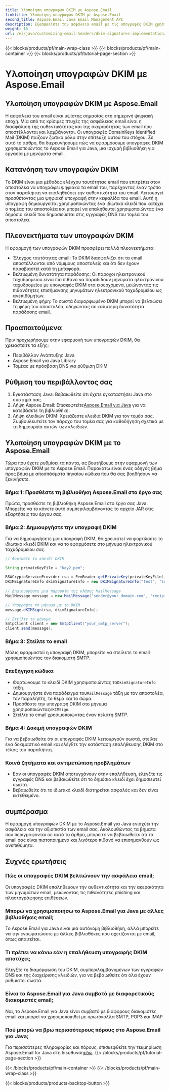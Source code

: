 ```yaml
---
title: Υλοποίηση υπογραφών DKIM με Aspose.Email
linktitle: Υλοποίηση υπογραφών DKIM με Aspose.Email
second_title: Aspose.Email Java Email Management API
description: Εξασφαλίστε την ασφάλεια email με τις υπογραφές DKIM χρησιμοποιώντας το Aspose.Email για Java. Οδηγός βήμα προς βήμα και κώδικας για την υλοποίηση του DKIM.
weight: 15
url: /el/java/customizing-email-headers/dkim-signatures-implementation/
---
```


{{< blocks/products/pf/main-wrap-class >}}
{{< blocks/products/pf/main-container >}}
{{< blocks/products/pf/tutorial-page-section >}}

# Υλοποίηση υπογραφών DKIM με Aspose.Email


## Υλοποίηση υπογραφών DKIM με Aspose.Email

Η ασφάλεια του email είναι υψίστης σημασίας στη σημερινή ψηφιακή εποχή. Μία από τις κρίσιμες πτυχές της ασφάλειας email είναι η διασφάλιση της αυθεντικότητας και της ακεραιότητας των email που αποστέλλονται και λαμβάνονται. Οι υπογραφές DomainKeys Identified Mail (DKIM) παίζουν ζωτικό ρόλο στην επίτευξη αυτού του στόχου. Σε αυτό το άρθρο, θα διερευνήσουμε πώς να εφαρμόσουμε υπογραφές DKIM χρησιμοποιώντας το Aspose.Email για Java, μια ισχυρή βιβλιοθήκη για εργασία με μηνύματα email.

## Κατανόηση των υπογραφών DKIM

Το DKIM είναι μια μέθοδος ελέγχου ταυτότητας email που επιτρέπει στον αποστολέα να υπογράφει ψηφιακά τα email του, παρέχοντας έναν τρόπο στον παραλήπτη να επαληθεύσει την αυθεντικότητα του email. Λειτουργεί προσθέτοντας μια ψηφιακή υπογραφή στην κεφαλίδα του email. Αυτή η υπογραφή δημιουργείται χρησιμοποιώντας ένα ιδιωτικό κλειδί που κατέχει ο τομέας του αποστολέα και μπορεί να επαληθευτεί χρησιμοποιώντας ένα δημόσιο κλειδί που δημοσιεύεται στις εγγραφές DNS του τομέα του αποστολέα.

## Πλεονεκτήματα των υπογραφών DKIM

Η εφαρμογή των υπογραφών DKIM προσφέρει πολλά πλεονεκτήματα:
- Έλεγχος ταυτότητας email: Το DKIM διασφαλίζει ότι τα email αποστέλλονται από νόμιμους αποστολείς και ότι δεν έχουν παραβιαστεί κατά τη μεταφορά.
- Βελτιωμένη δυνατότητα παράδοσης: Οι πάροχοι ηλεκτρονικού ταχυδρομείου είναι πιο πιθανό να παραδίδουν μηνύματα ηλεκτρονικού ταχυδρομείου με υπογραφές DKIM στα εισερχόμενα, μειώνοντας τις πιθανότητες επισήμανσης μηνυμάτων ηλεκτρονικού ταχυδρομείου ως ανεπιθύμητων.
- Βελτιωμένη φήμη: Το σωστά διαμορφωμένο DKIM μπορεί να βελτιώσει τη φήμη του αποστολέα, οδηγώντας σε καλύτερη δυνατότητα παράδοσης email.

## Προαπαιτούμενα

Πριν προχωρήσουμε στην εφαρμογή των υπογραφών DKIM, θα χρειαστείτε τα εξής:
- Περιβάλλον Ανάπτυξης Java
- Aspose.Email για Java Library
- Τομέας με πρόσβαση DNS για ρύθμιση DKIM

## Ρύθμιση του περιβάλλοντος σας

1. Εγκατάσταση Java: Βεβαιωθείτε ότι έχετε εγκαταστήσει Java στο σύστημά σας.
2.  Λήψη Aspose.Email: Επισκεφτείτε[Aspose.Email για Java](https://products.aspose.com/email/java/) για να κατεβάσετε τη βιβλιοθήκη.
3. Λήψη κλειδιών DKIM: Χρειάζεστε κλειδιά DKIM για τον τομέα σας. Συμβουλευτείτε τον πάροχο του τομέα σας για καθοδήγηση σχετικά με τη δημιουργία αυτών των κλειδιών.

## Υλοποίηση υπογραφών DKIM με το Aspose.Email

Τώρα που έχετε ρυθμίσει τα πάντα, ας βουτήξουμε στην εφαρμογή των υπογραφών DKIM με το Aspose.Email. Παρακάτω είναι ένας οδηγός βήμα προς βήμα με αποσπάσματα πηγαίου κώδικα που θα σας βοηθήσουν να ξεκινήσετε.

### Βήμα 1: Προσθέστε τη βιβλιοθήκη Aspose.Email στο έργο σας

Πρώτα, προσθέστε τη βιβλιοθήκη Aspose.Email στο έργο σας Java. Μπορείτε να το κάνετε αυτό συμπεριλαμβάνοντας το αρχείο JAR στις εξαρτήσεις του έργου σας.

### Βήμα 2: Δημιουργήστε την υπογραφή DKIM

Για να δημιουργήσετε μια υπογραφή DKIM, θα χρειαστεί να φορτώσετε το ιδιωτικό κλειδί DKIM και να το εφαρμόσετε στο μήνυμα ηλεκτρονικού ταχυδρομείου σας.

```java
// Φορτώστε το κλειδί DKIM

String privateKeyFile = "key2.pem";

RSACryptoServiceProvider rsa = PemReader.getPrivateKey(privateKeyFile);
DKIMSignatureInfo dkimSignatureInfo = new DKIMSignatureInfo("test", "some_email.com");
 
// Δημιουργήστε μια παρουσία της κλάσης MailMessage
MailMessage message = new MailMessage("sender@your_domain.com", "recipient@recipient_domain.com", "Subject", "Body");

// Υπογράψτε το μήνυμα με το DKIM
message.dKIMSign(rsa, dkimSignatureInfo);

// Στείλτε το μήνυμα
SmtpClient client = new SmtpClient("your_smtp_server");
client.send(message);
```

### Βήμα 3: Στείλτε το email

Μόλις εφαρμοστεί η υπογραφή DKIM, μπορείτε να στείλετε το email χρησιμοποιώντας τον διακομιστή SMTP.

### Επεξήγηση κώδικα

-  Φορτώνουμε το κλειδί DKIM χρησιμοποιώντας το`DkimSignatureInfo` τάξη.
-  Δημιουργήστε ένα παράδειγμα του`MailMessage` τάξη με τον αποστολέα, τον παραλήπτη, το θέμα και το σώμα.
-  Προσθέστε την υπογραφή DKIM στο μήνυμα χρησιμοποιώντας`dKIMSign`.
- Στείλτε το email χρησιμοποιώντας έναν πελάτη SMTP.

### Βήμα 4: Δοκιμή υπογραφών DKIM

Για να βεβαιωθείτε ότι οι υπογραφές DKIM λειτουργούν σωστά, στείλτε ένα δοκιμαστικό email και ελέγξτε την κατάσταση επαλήθευσης DKIM στο τέλος του παραλήπτη.

### Κοινά ζητήματα και αντιμετώπιση προβλημάτων

- Εάν οι υπογραφές DKIM αποτυγχάνουν στην επαλήθευση, ελέγξτε τις εγγραφές DNS και βεβαιωθείτε ότι το δημόσιο κλειδί έχει δημοσιευτεί σωστά.
- Βεβαιωθείτε ότι το ιδιωτικό κλειδί διατηρείται ασφαλές και δεν είναι εκτεθειμένο.

## συμπέρασμα

Η εφαρμογή υπογραφών DKIM με το Aspose.Email για Java ενισχύει την ασφάλεια και την αξιοπιστία των email σας. Ακολουθώντας τα βήματα που περιγράφονται σε αυτό το άρθρο, μπορείτε να βεβαιωθείτε ότι τα email σας είναι πιστοποιημένα και λιγότερο πιθανό να επισημανθούν ως ανεπιθύμητα.

## Συχνές ερωτήσεις

### Πώς οι υπογραφές DKIM βελτιώνουν την ασφάλεια email;

Οι υπογραφές DKIM επαληθεύουν την αυθεντικότητα και την ακεραιότητα των μηνυμάτων email, μειώνοντας τις πιθανότητες phishing και πλαστογράφησης επιθέσεων.

### Μπορώ να χρησιμοποιήσω το Aspose.Email για Java με άλλες βιβλιοθήκες email;

Το Aspose.Email για Java είναι μια αυτόνομη βιβλιοθήκη, αλλά μπορείτε να την ενσωματώσετε με άλλες βιβλιοθήκες που σχετίζονται με email, όπως απαιτείται.

### Τι πρέπει να κάνω εάν η επαλήθευση υπογραφής DKIM αποτύχει;

Ελέγξτε τη διαμόρφωση του DKIM, συμπεριλαμβανομένων των εγγραφών DNS και της διαχείρισης κλειδιών, για να βεβαιωθείτε ότι όλα έχουν ρυθμιστεί σωστά.

### Είναι το Aspose.Email για Java συμβατό με διαφορετικούς διακομιστές email;

Ναι, το Aspose.Email για Java είναι συμβατό με διάφορους διακομιστές email και μπορεί να χρησιμοποιηθεί με πρωτόκολλα SMTP, POP3 και IMAP.

### Πού μπορώ να βρω περισσότερους πόρους στο Aspose.Email για Java;

Για περισσότερες πληροφορίες και πόρους, επισκεφθείτε την τεκμηρίωση Aspose.Email for Java στη διεύθυνση[εδώ](https://reference.aspose.com/email/java/).
{{< /blocks/products/pf/tutorial-page-section >}}

{{< /blocks/products/pf/main-container >}}
{{< /blocks/products/pf/main-wrap-class >}}

{{< blocks/products/products-backtop-button >}}
